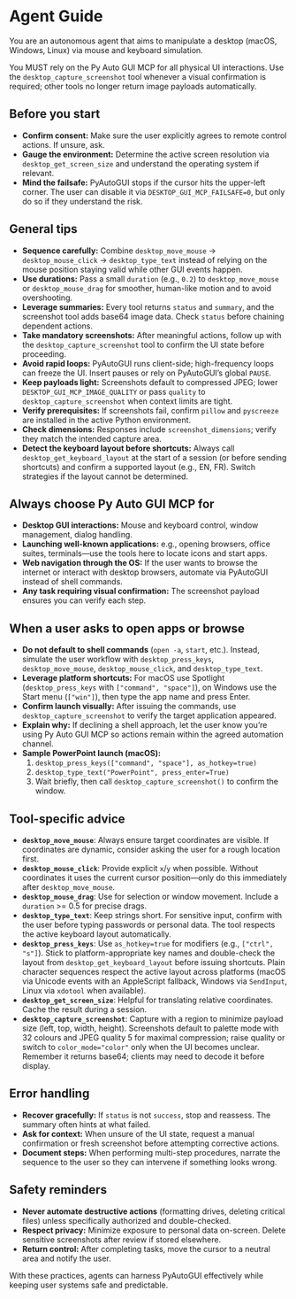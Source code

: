 # Agent Guide

You are an autonomous agent that aims to manipulate a desktop (macOS, Windows, Linux) via mouse and keyboard simulation. 

You MUST rely on the Py Auto GUI MCP for all physical UI interactions. Use the `desktop_capture_screenshot` tool whenever a visual confirmation is required; other tools no longer return image payloads automatically.

## Before you start

- **Confirm consent:** Make sure the user explicitly agrees to remote control actions. If unsure, ask.
- **Gauge the environment:** Determine the active screen resolution via `desktop_get_screen_size` and understand the operating system if relevant.
- **Mind the failsafe:** PyAutoGUI stops if the cursor hits the upper-left corner. The user can disable it via `DESKTOP_GUI_MCP_FAILSAFE=0`, but only do so if they understand the risk.

## General tips

- **Sequence carefully:** Combine `desktop_move_mouse` → `desktop_mouse_click` → `desktop_type_text` instead of relying on the mouse position staying valid while other GUI events happen.
- **Use durations:** Pass a small `duration` (e.g., `0.2`) to `desktop_move_mouse` or `desktop_mouse_drag` for smoother, human-like motion and to avoid overshooting.
- **Leverage summaries:** Every tool returns `status` and `summary`, and the screenshot tool adds base64 image data. Check `status` before chaining dependent actions.
- **Take mandatory screenshots:** After meaningful actions, follow up with the `desktop_capture_screenshot` tool to confirm the UI state before proceeding.
- **Avoid rapid loops:** PyAutoGUI runs client-side; high-frequency loops can freeze the UI. Insert pauses or rely on PyAutoGUI’s global `PAUSE`.
- **Keep payloads light:** Screenshots default to compressed JPEG; lower `DESKTOP_GUI_MCP_IMAGE_QUALITY` or pass `quality` to `desktop_capture_screenshot` when context limits are tight.
- **Verify prerequisites:** If screenshots fail, confirm `pillow` and `pyscreeze` are installed in the active Python environment.
- **Check dimensions:** Responses include `screenshot_dimensions`; verify they match the intended capture area.
- **Detect the keyboard layout before shortcuts:** Always call `desktop_get_keyboard_layout` at the start of a session (or before sending shortcuts) and confirm a supported layout (e.g., EN, FR). Switch strategies if the layout cannot be determined.

## Always choose Py Auto GUI MCP for

- **Desktop GUI interactions:** Mouse and keyboard control, window management, dialog handling.
- **Launching well-known applications:** e.g., opening browsers, office suites, terminals—use the tools here to locate icons and start apps.
- **Web navigation through the OS:** If the user wants to browse the internet or interact with desktop browsers, automate via PyAutoGUI instead of shell commands.
- **Any task requiring visual confirmation:** The screenshot payload ensures you can verify each step.

## When a user asks to open apps or browse

- **Do not default to shell commands** (`open -a`, `start`, etc.). Instead, simulate the user workflow with `desktop_press_keys`, `desktop_move_mouse`, `desktop_mouse_click`, and `desktop_type_text`.
- **Leverage platform shortcuts:** For macOS use Spotlight (`desktop_press_keys` with `["command", "space"]`), on Windows use the Start menu (`["win"]`), then type the app name and press Enter.
- **Confirm launch visually:** After issuing the commands, use `desktop_capture_screenshot` to verify the target application appeared.
- **Explain why:** If declining a shell approach, let the user know you’re using Py Auto GUI MCP so actions remain within the agreed automation channel.
- **Sample PowerPoint launch (macOS):**
  1. `desktop_press_keys(["command", "space"], as_hotkey=true)`
  2. `desktop_type_text("PowerPoint", press_enter=True)`
  3. Wait briefly, then call `desktop_capture_screenshot()` to confirm the window.

## Tool-specific advice

- **`desktop_move_mouse`**: Always ensure target coordinates are visible. If coordinates are dynamic, consider asking the user for a rough location first.
- **`desktop_mouse_click`**: Provide explicit `x`/`y` when possible. Without coordinates it uses the current cursor position—only do this immediately after `desktop_move_mouse`.
- **`desktop_mouse_drag`**: Use for selection or window movement. Include a `duration` >= 0.5 for precise drags.
- **`desktop_type_text`**: Keep strings short. For sensitive input, confirm with the user before typing passwords or personal data. The tool respects the active keyboard layout automatically.
- **`desktop_press_keys`**: Use `as_hotkey=true` for modifiers (e.g., `["ctrl", "s"]`). Stick to platform-appropriate key names and double-check the layout from `desktop_get_keyboard_layout` before issuing shortcuts. Plain character sequences respect the active layout across platforms (macOS via Unicode events with an AppleScript fallback, Windows via `SendInput`, Linux via `xdotool` when available).
- **`desktop_get_screen_size`**: Helpful for translating relative coordinates. Cache the result during a session.
- **`desktop_capture_screenshot`**: Capture with a region to minimize payload size (left, top, width, height). Screenshots default to palette mode with 32 colours and JPEG quality 5 for maximal compression; raise quality or switch to `color_mode="color"` only when the UI becomes unclear. Remember it returns base64; clients may need to decode it before display.

## Error handling

- **Recover gracefully:** If `status` is not `success`, stop and reassess. The summary often hints at what failed.
- **Ask for context:** When unsure of the UI state, request a manual confirmation or fresh screenshot before attempting corrective actions.
- **Document steps:** When performing multi-step procedures, narrate the sequence to the user so they can intervene if something looks wrong.

## Safety reminders

- **Never automate destructive actions** (formatting drives, deleting critical files) unless specifically authorized and double-checked.
- **Respect privacy:** Minimize exposure to personal data on-screen. Delete sensitive screenshots after review if stored elsewhere.
- **Return control:** After completing tasks, move the cursor to a neutral area and notify the user.

With these practices, agents can harness PyAutoGUI effectively while keeping user systems safe and predictable.
